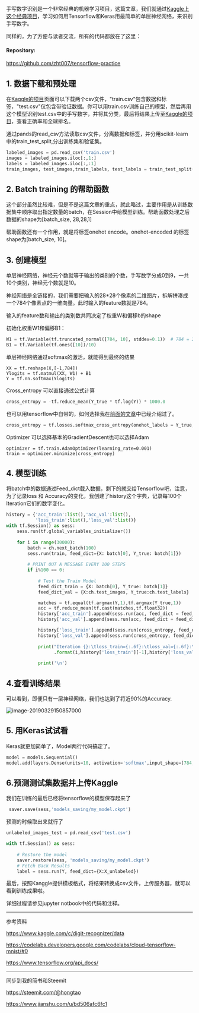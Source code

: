 手写数字识别是一个非常经典的机器学习项目，这篇文章，我们就通过[Kaggle上这个经典项目](https://www.kaggle.com/c/digit-recognizer)，学习如何用Tensorflow和Keras用最简单的单层神经网络，来识别手写数字。

同样的，为了方便与读者交流，所有的代码都放在了这里：

#### Repository:

<https://github.com/zht007/tensorflow-practice>



## 1. 数据下载和预处理

在[Kaggle的项目](https://www.kaggle.com/c/digit-recognizer/data)页面可以下载两个csv文件，"train.csv"包含数据和标签，"test.csv"仅包含带验证数据。你可以用train.csv训练自己的模型，然后再用这个模型识别test.csv中的手写数字，并将其分类，最后将结果上传至[Kaggle的项目](https://www.kaggle.com/c/digit-recognizer/data)，查看正确率和全球排名。

通过pands的read_csv方法读取csv文件，分离数据和标签，并分用scikit-learn 中的train_test_split,分出训练集和验证集。

```python
labeled_images = pd.read_csv('train.csv')
images = labeled_images.iloc[:,1:]
labels = labeled_images.iloc[:,:1]
train_images, test_images,train_labels, test_labels = train_test_split(images, labels, test_size=0.01)
```

## 2. Batch training 的帮助函数

这个部分虽然比较难，但是不是这篇文章的重点，就此略过，主要作用是从训练数据集中顺序取出指定数量的batch，在Session中给模型训练。帮助函数处理之后数据的shape为[batch_size, 28,28,1]

帮助函数还有一个作用，就是将标签onehot encode。onehot-encoded 的标签shape为[batch_size, 10]。

## 3. 创建模型

单层神经网络，神经元个数就等于输出的类别的个数，手写数字分成0到9，一共10个类别，神经元个数就是10。

神经网络是全链接的，我们需要把输入的28*28个像素的二维图片，拆解拼凑成一个784个像素点的一维向量。此时输入的feature数就是784。

输入的feature数和输出的类别数共同决定了权重W和偏移b的shape

初始化权重W1和偏移B1：

```python
W1 = tf.Variable(tf.truncated_normal([784, 10], stddev=0.1))  # 784 = 28 * 28
B1 = tf.Variable(tf.ones([10])/10)
```



单层神经网络通过softmax的激活，就能得到最终的结果

```
XX = tf.reshape(X,[-1,784])
Ylogits = tf.matmul(XX, W1) + B1
Y = tf.nn.softmax(Ylogits)
```

Cross_entropy 可以直接通过公式计算

```python
cross_entropy = -tf.reduce_mean(Y_true * tf.log(Y)) * 1000.0 
```

也可以用tensorflow中自带的，如何选择我在[前面的文章](https://steemit.com/cn-stem/@hongtao/tensorflow-crossentropy-how-to-choose-crossentropy-loss-in-tensorflow-for-classification)中已经介绍过了。

```python
cross_entropy = tf.losses.softmax_cross_entropy(onehot_labels = Y_true, logits = Ylogits)
```

Optimizer 可以选择基本的GradientDescent也可以选择Adam

```
optimizer = tf.train.AdamOptimizer(learning_rate=0.001)
train = optimizer.minimize(cross_entropy)
```

## 4. 模型训练

将batch中的数据通过Feed_dict载入数据，剩下的就交给Tensorflow吧，注意，为了记录loss 和 Accuracy的变化，我创建了history这个字典，记录每100个Iteration它们的数字变化。

```python
history = {'acc_train':list(),'acc_val':list(),
           'loss_train':list(),'loss_val':list()}
with tf.Session() as sess:
    sess.run(tf.global_variables_initializer())
    
    for i in range(30000):
        batch = ch.next_batch(100)
        sess.run(train, feed_dict={X: batch[0], Y_true: batch[1]})
        
        # PRINT OUT A MESSAGE EVERY 100 STEPS
        if i%100 == 0:
            
            # Test the Train Model
            feed_dict_train = {X: batch[0], Y_true: batch[1]}
            feed_dict_val = {X:ch.test_images, Y_true:ch.test_labels}

            matches = tf.equal(tf.argmax(Y,1),tf.argmax(Y_true,1))
            acc = tf.reduce_mean(tf.cast(matches,tf.float32))
            history['acc_train'].append(sess.run(acc, feed_dict = feed_dict_train))
            history['acc_val'].append(sess.run(acc, feed_dict = feed_dict_val))

            history['loss_train'].append(sess.run(cross_entropy, feed_dict = feed_dict_train))
            history['loss_val'].append(sess.run(cross_entropy, feed_dict = feed_dict_val))
            
            print("Iteration {}:\tloss_train={:.6f}:\tloss_val={:.6f}:\tacc_train={:.6f}:\tacc_val={:.6f}"
                  .format(i,history['loss_train'][-1],history['loss_val'][-1],history['acc_train'][-1],history['acc_val'][-1]))
            
            print('\n')
```

## 4.查看训练结果

可以看到，即便只有一层神经网络，我们也达到了将近90%的Accuracy.

![image-20190329150857000](https://ws1.sinaimg.cn/large/006tKfTcgy1g1k2gbg2irj30mc0j6q5p.jpg)

## 5. 用Keras试试看

Keras就更加简单了，Model两行代码搞定了。

```python
model = models.Sequential()
model.add(layers.Dense(units=10, activation='softmax',input_shape=(784,)))
```

## 6.预测测试集数据并上传Kaggle

我们在训练的最后已经将tensorflow的模型保存起来了

```python
 saver.save(sess,'models_saving/my_model.ckpt')
```

预测的时候取出来就行了

```python
unlabeled_images_test = pd.read_csv('test.csv')

with tf.Session() as sess:
    
    # Restore the model
    saver.restore(sess, 'models_saving/my_model.ckpt')
    # Fetch Back Results
    label = sess.run(Y, feed_dict={X:X_unlabeled})
```



最后，按照Kanggle提供模板格式，将结果转换成csv文件，上传服务器，就可以看到训练成果啦。

详细过程请参见jupyter notbook中的代码和注释。

------

参考资料

<https://www.kaggle.com/c/digit-recognizer/data>

<https://codelabs.developers.google.com/codelabs/cloud-tensorflow-mnist/#0>

<https://www.tensorflow.org/api_docs/>

----

同步到我的简书和Steemit

<https://steemit.com/@hongtao>

<https://www.jianshu.com/u/bd506afc6fc1>

